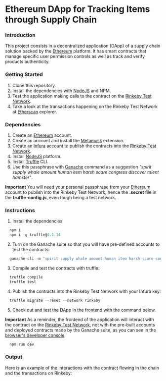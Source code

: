 # Ethereum DApp for Tracking Items through Supply Chain

### Introduction

This project consists in a decentralized application (DApp) of a supply chain solution backed by the [Ethereum](https://ethereum.org/en/) platform. It has smart contracts that manage specific user permission controls as well as track and verify products authenticity.

### Getting Started

1. Clone this repository.
2. Install the dependencies with [NodeJS](https://nodejs.org/en/) and NPM.
3. Test the application making calls to the contract on the [Rinkeby Test Network](https://rinkeby.etherscan.io/).
4. Take a look at the transactions happening on the Rinkeby Test Network at [Etherscan](https://rinkeby.etherscan.io/) explorer.

### Dependencies

1. Create an [Ethereum](https://ethereum.org/en/) account.
2. Create an account and install the [Metamask](https://metamask.io/) extension.
3. Create an [Infura](https://infura.io/) account to publish the contracts into the [Rinkeby Test Network](https://rinkeby.etherscan.io/).
4. Install [NodeJS](https://nodejs.org/en/) platform.
5. Install [Truffle](https://www.trufflesuite.com/truffle) CLI.
6. Use this passphrase with [Ganache](https://www.trufflesuite.com/ganache) command as a suggestion _"spirit supply whale amount human item harsh scare congress discover talent hamster"_.

**Important** You will need your personal passphrase from your [Ethereum](https://ethereum.org/en/) account to publish into the Rinkeby Test Network, hence the **.secret** file in the **truffle-config.js**, even tough being a test network.

### Instructions

1. Install the dependencies:

```powershell
  npm i
  npm i -g truffle@4.1.14
```

2. Turn on the Ganache suite so that you will have pre-defined accounts to test the contracts:

```powershell
  ganache-cli -m "spirit supply whale amount human item harsh scare congress discover talent hamster"
```

3. Compile and test the contracts with truffle:

```powershell
  truffle compile
  truffle test
```

4. Publish the contracts into the Rinkeby Test Network with your Infura key:

```powershell
  truffle migrate --reset --network rinkeby
```

5. Check out and test the DApp in the frontend with the command below.

**Important** As a reminder, the frontend of the application will interact with the contract on the [Rinkeby Test Network](https://rinkeby.etherscan.io/), not with the pre-built accounts and deployed contracts made by the Ganache suite, as you can see in the [browser's developer console](https://support.airtable.com/hc/en-us/articles/232313848-How-to-open-the-developer-console#:~:text=To%20open%20the%20developer%20console%20window%20on%20Chrome%2C%20use%20the,then%20select%20%22Developer%20Tools.%22).

```powershell
  npm run dev
```

### Output

Here is an example of the interactions with the contract flowing in the chain and the transactions on Rinkeby:
